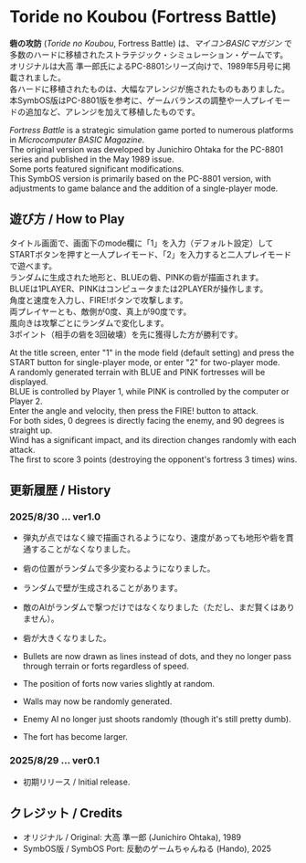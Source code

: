 # Toride no Koubou (Fortress Battle)

**砦の攻防** (*Toride no Koubou*, Fortress Battle) は、*マイコンBASICマガジン* で多数のハードに移植されたストラテジック・シミュレーション・ゲームです。  
オリジナルは大高 準一郎氏によるPC-8801シリーズ向けで、1989年5月号に掲載されました。  
各ハードに移植されたものは、大幅なアレンジが施されたものもありました。  
本SymbOS版はPC-8801版を参考に、ゲームバランスの調整や一人プレイモードの追加など、アレンジを加えて移植したものです。

*Fortress Battle* is a strategic simulation game ported to numerous platforms in *Microcomputer BASIC Magazine*.  
The original version was developed by Junichiro Ohtaka for the PC-8801 series and published in the May 1989 issue.  
Some ports featured significant modifications.  
This SymbOS version is primarily based on the PC-8801 version, with adjustments to game balance and the addition of a single-player mode.

## 遊び方 / How to Play

タイトル画面で、画面下のmode欄に「1」を入力（デフォルト設定）してSTARTボタンを押すと一人プレイモード、「2」を入力すると二人プレイモードで遊べます。  
ランダムに生成された地形と、BLUEの砦、PINKの砦が描画されます。  
BLUEは1PLAYER、PINKはコンピュータまたは2PLAYERが操作します。  
角度と速度を入力し、FIRE!ボタンで攻撃します。  
両プレイヤーとも、敵側が0度、真上が90度です。  
風向きは攻撃ごとにランダムで変化します。  
3ポイント（相手の砦を3回破壊）を先に獲得した方が勝利です。

At the title screen, enter "1" in the mode field (default setting) and press the START button for single-player mode, or enter "2" for two-player mode.  
A randomly generated terrain with BLUE and PINK fortresses will be displayed.  
BLUE is controlled by Player 1, while PINK is controlled by the computer or Player 2.  
Enter the angle and velocity, then press the FIRE! button to attack.  
For both sides, 0 degrees is directly facing the enemy, and 90 degrees is straight up.  
Wind has a significant impact, and its direction changes randomly with each attack.  
The first to score 3 points (destroying the opponent's fortress 3 times) wins.

## 更新履歴 / History

### 2025/8/30 ... ver1.0
- 弾丸が点ではなく線で描画されるようになり、速度があっても地形や砦を貫通することがなくなりました。  
- 砦の位置がランダムで多少変わるようになりました。  
- ランダムで壁が生成されることがあります。  
- 敵のAIがランダムで撃つだけではなくなりました（ただし、まだ賢くはありません）。  
- 砦が大きくなりました。  

- Bullets are now drawn as lines instead of dots, and they no longer pass through terrain or forts regardless of speed.  
- The position of forts now varies slightly at random.  
- Walls may now be randomly generated.  
- Enemy AI no longer just shoots randomly (though it's still pretty dumb).  
- The fort has become larger.

### 2025/8/29 ... ver0.1
- 初期リリース / Initial release.

## クレジット / Credits
- オリジナル / Original: 大高 準一郎 (Junichiro Ohtaka), 1989  
- SymbOS版 / SymbOS Port: 反動のゲームちゃんねる (Hando), 2025
